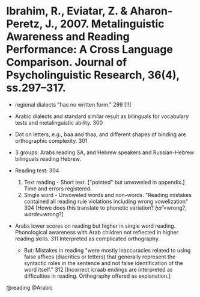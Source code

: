 # Ibrahim, R., Eviatar, Z. & Aharon-Peretz, J., 2007. Metalinguistic Awareness and Reading Performance: A Cross Language Comparison. Journal of Psycholinguistic Research, 36(4), ss.297–317.

- regional dialects "has no written form." 299 [!!]

- Arabic dialects and standard similar result as bilinguals for vocabulary tests and metalinguistic ability. 300

- Dot on letters, e.g., baa and thaa, and different shapes of binding are orthographic complexity. 301

- 3 groups: Arabs reading SA, and Hebrew speakers and Russian-Hebrew bilinguals reading Hebrew.

- Reading test: 304
    1. Text reading - Short text. ["pointed" but unvoweled in appendix.] Time and errors registered.
    2. Single word - Unvoweled words and non-words. "Reading mistakes contained all reading rule violations including wrong vowelization" 304 [Howe does this translate to phonetic variation? *ḥaʾʾ*=wrong?, *warde*=wrong?]

- Arabs lower scores on reading but higher in single word reading. Phonological awareness with Arab children not reflected in higher reading skills. 311 Interpreted as complicated orthography. 
    - But: Mistakes in reading "were mostly inaccuracies related to using false affixes (diacritics or letters) that generally represent the syntactic roles in the sentence and not false identification of the word itself." 312 [Incorrect icraab endings are interpreted as difficulties in reading. Orthography offered as explanation.]

@reading
@Arabic
